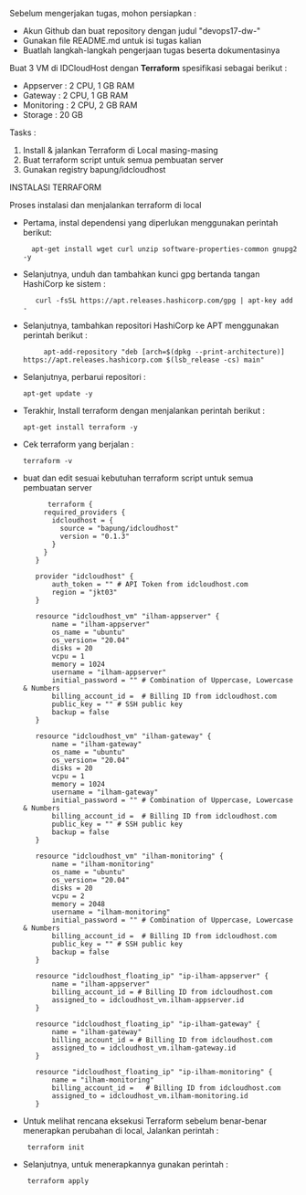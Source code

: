 Sebelum mengerjakan tugas, mohon persiapkan :
- Akun Github dan buat repository dengan judul "devops17-dw-<nama kalian>"
- Gunakan file README.md untuk isi tugas kalian
- Buatlah langkah-langkah pengerjaan tugas beserta dokumentasinya

Buat 3 VM di IDCloudHost dengan **Terraform** spesifikasi sebagai berikut :
   - Appserver : 2 CPU, 1 GB RAM
   - Gateway : 2 CPU, 1 GB RAM
   - Monitoring : 2 CPU, 2 GB RAM
   - Storage : 20 GB

Tasks :
1. Install & jalankan Terraform di Local masing-masing
2. Buat terraform script untuk semua pembuatan server
3. Gunakan registry bapung/idcloudhost


INSTALASI TERRAFORM

Proses instalasi dan menjalankan terraform di local

- Pertama, instal dependensi yang diperlukan menggunakan perintah berikut:    
      
        apt-get install wget curl unzip software-properties-common gnupg2 -y

- Selanjutnya, unduh dan tambahkan kunci gpg bertanda tangan HashiCorp ke sistem :

         curl -fsSL https://apt.releases.hashicorp.com/gpg | apt-key add -

- Selanjutnya, tambahkan repositori HashiCorp ke APT menggunakan perintah berikut :

           apt-add-repository "deb [arch=$(dpkg --print-architecture)] https://apt.releases.hashicorp.com $(lsb_release -cs) main"

- Selanjutnya, perbarui repositori :

      apt-get update -y

- Terakhir, Install terraform dengan menjalankan perintah berikut :

      apt-get install terraform -y

- Cek terraform yang berjalan :

      terraform -v

- buat dan edit sesuai kebutuhan terraform script untuk semua pembuatan server

            terraform {
           required_providers {
             idcloudhost = {
               source = "bapung/idcloudhost"
               version = "0.1.3"
             }
           }
         }
         
         provider "idcloudhost" {
             auth_token = "" # API Token from idcloudhost.com
             region = "jkt03"
         }
         
         resource "idcloudhost_vm" "ilham-appserver" {
             name = "ilham-appserver"
             os_name = "ubuntu"
             os_version= "20.04"
             disks = 20
             vcpu = 1
             memory = 1024
             username = "ilham-appserver"
             initial_password = "" # Combination of Uppercase, Lowercase & Numbers
             billing_account_id =  # Billing ID from idcloudhost.com
             public_key = "" # SSH public key
             backup = false
         }
         
         resource "idcloudhost_vm" "ilham-gateway" {
             name = "ilham-gateway"
             os_name = "ubuntu"
             os_version= "20.04"
             disks = 20
             vcpu = 1
             memory = 1024
             username = "ilham-gateway"
             initial_password = "" # Combination of Uppercase, Lowercase & Numbers
             billing_account_id =  # Billing ID from idcloudhost.com
             public_key = "" # SSH public key
             backup = false
         }
         
         resource "idcloudhost_vm" "ilham-monitoring" {
             name = "ilham-monitoring"
             os_name = "ubuntu"
             os_version= "20.04"
             disks = 20
             vcpu = 2
             memory = 2048
             username = "ilham-monitoring"
             initial_password = "" # Combination of Uppercase, Lowercase & Numbers
             billing_account_id =  # Billing ID from idcloudhost.com
             public_key = "" # SSH public key
             backup = false
         }
         
         resource "idcloudhost_floating_ip" "ip-ilham-appserver" {
             name = "ilham-appserver"
             billing_account_id = # Billing ID from idcloudhost.com
             assigned_to = idcloudhost_vm.ilham-appserver.id
         }
         
         resource "idcloudhost_floating_ip" "ip-ilham-gateway" {
             name = "ilham-gateway"
             billing_account_id = # Billing ID from idcloudhost.com
             assigned_to = idcloudhost_vm.ilham-gateway.id
         }

         resource "idcloudhost_floating_ip" "ip-ilham-monitoring" {
             name = "ilham-monitoring"
             billing_account_id =   # Billing ID from idcloudhost.com
             assigned_to = idcloudhost_vm.ilham-monitoring.id
         }

- Untuk melihat rencana eksekusi Terraform sebelum benar-benar menerapkan perubahan di local, Jalankan perintah :

       terraform init

- Selanjutnya, untuk menerapkannya gunakan perintah :

       terraform apply
